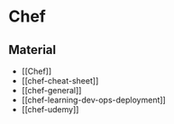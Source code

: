 # Chef

## Material

- [[Chef]]
- [[chef-cheat-sheet]]
- [[chef-general]]
- [[chef-learning-dev-ops-deployment]]
- [[chef-udemy]]
